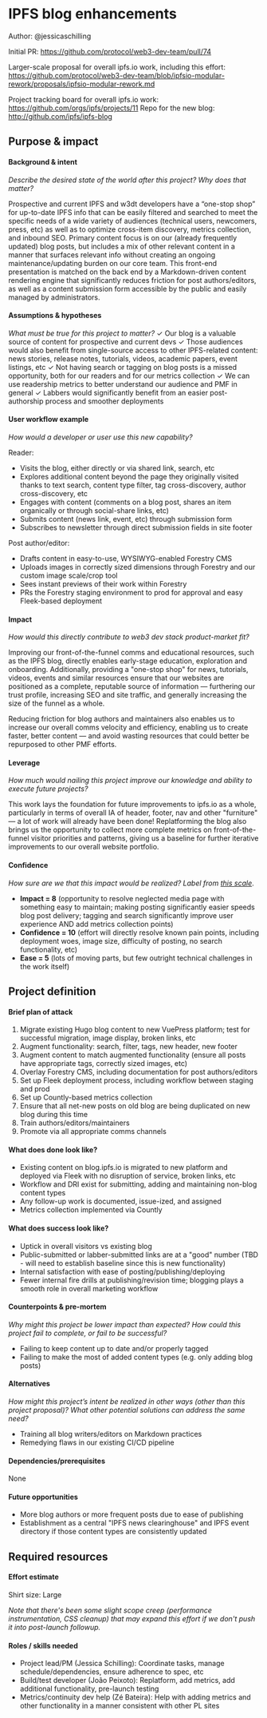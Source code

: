 # IPFS blog enhancements

Author: @jessicaschilling

Initial PR: https://github.com/protocol/web3-dev-team/pull/74 

Larger-scale proposal for overall ipfs.io work, including this effort: https://github.com/protocol/web3-dev-team/blob/ipfsio-modular-rework/proposals/ipfsio-modular-rework.md

Project tracking board for overall ipfs.io work: https://github.com/orgs/ipfs/projects/11
Repo for the new blog: http://github.com/ipfs/ipfs-blog

## Purpose &amp; impact 
#### Background &amp; intent
_Describe the desired state of the world after this project? Why does that matter?_

Prospective and current IPFS and w3dt developers have a “one-stop shop” for up-to-date IPFS info that can be easily filtered and searched to meet the specific needs of a wide variety of audiences (technical users, newcomers, press, etc) as well as to optimize cross-item discovery, metrics collection, and inbound SEO. Primary content focus is on our (already frequently updated) blog posts, but includes a mix of other relevant content in a manner that surfaces relevant info without creating an ongoing maintenance/updating burden on our core team. This front-end presentation is matched on the back end by a Markdown-driven content rendering engine that significantly reduces friction for post authors/editors, as well as a content submission form accessible by the public and easily managed by administrators.

#### Assumptions &amp; hypotheses
_What must be true for this project to matter?_
✓ Our blog is a valuable source of content for prospective and current devs
✓ Those audiences would also benefit from single-source access to other IPFS-related content: news stories, release notes, tutorials, videos, academic papers, event listings, etc
✓ Not having search or tagging on blog posts is a missed opportunity, both for our readers and for our metrics collection
✓ We can use readership metrics to better understand our audience and PMF in general
✓ Labbers would significantly benefit from an easier post-authorship process and smoother deployments

#### User workflow example
_How would a developer or user use this new capability?_

Reader:
- Visits the blog, either directly or via shared link, search, etc
- Explores additional content beyond the page they originally visited thanks to text search, content type filter, tag cross-discovery, author cross-discovery, etc
- Engages with content (comments on a blog post, shares an item organically or through social-share links, etc)
- Submits content (news link, event, etc) through submission form
- Subscribes to newsletter through direct submission fields in site footer

Post author/editor:
- Drafts content in easy-to-use, WYSIWYG-enabled Forestry CMS
- Uploads images in correctly sized dimensions through Forestry and our custom image scale/crop tool
- Sees instant previews of their work within Forestry
- PRs the Forestry staging environment to prod for approval and easy Fleek-based deployment

#### Impact
_How would this directly contribute to web3 dev stack product-market fit?_

Improving our front-of-the-funnel comms and educational resources, such as the IPFS blog, directly enables early-stage education, exploration and onboarding. Additionally, providing a "one-stop shop" for news, tutorials, videos, events and similar resources ensure that our websites are positioned as a complete, reputable source of information — furthering our trust profile, increasing SEO and site traffic, and generally increasing the size of the funnel as a whole.

Reducing friction for blog authors and maintainers also enables us to increase our overall comms velocity and efficiency, enabling us to create faster, better content — and avoid wasting resources that could better be repurposed to other PMF efforts.

#### Leverage
_How much would nailing this project improve our knowledge and ability to execute future projects?_

This work lays the foundation for future improvements to ipfs.io as a whole, particularly in terms of overall IA of header, footer, nav and other "furniture" — a lot of work will already have been done! Replatforming the blog also brings us the opportunity to collect more complete metrics on front-of-the-funnel visitor priorities and patterns, giving us a baseline for further iterative improvements to our overall website portfolio.

#### Confidence
_How sure are we that this impact would be realized? Label from [this scale](https://medium.com/@nimay/inside-product-introduction-to-feature-priority-using-ice-impact-confidence-ease-and-gist-5180434e5b15)_.

- **Impact = 8** (opportunity to resolve neglected media page with something easy to maintain; making posting significantly easier speeds blog post delivery; tagging and search significantly improve user experience AND add metrics collection points)
- **Confidence = 10** (effort will directly resolve known pain points, including deployment woes, image size, difficulty of posting, no search functionality, etc)
- **Ease = 5** (lots of moving parts, but few outright technical challenges in the work itself)


## Project definition
#### Brief plan of attack

1. Migrate existing Hugo blog content to new VuePress platform; test for successful migration, image display, broken links, etc
2. Augment functionality: search, filter, tags, new header, new footer
3. Augment content to match augmented functionality (ensure all posts have appropriate tags, correctly sized images, etc)
4. Overlay Forestry CMS, including documentation for post authors/editors
5. Set up Fleek deployment process, including workflow between staging and prod
6. Set up Countly-based metrics collection
7. Ensure that all net-new posts on old blog are being duplicated on new blog during this time
8. Train authors/editors/maintainers
9. Promote via all appropriate comms channels

#### What does done look like?
- Existing content on blog.ipfs.io is migrated to new platform and deployed via Fleek with no disruption of service, broken links, etc
- Workflow and DRI exist for submitting, adding and maintaining non-blog content types
- Any follow-up work is documented, issue-ized, and assigned
- Metrics collection implemented via Countly

####  What does success look like?
- Uptick in overall visitors vs existing blog
- Public-submitted or labber-submitted links are at a "good" number (TBD - will need to establish baseline since this is new functionality)
- Internal satisfaction with ease of posting/publishing/deploying
- Fewer internal fire drills at publishing/revision time; blogging plays a smooth role in overall marketing workflow

#### Counterpoints &amp; pre-mortem
_Why might this project be lower impact than expected? How could this project fail to complete, or fail to be successful?_

- Failing to keep content up to date and/or properly tagged
- Failing to make the most of added content types (e.g. only adding blog posts)

#### Alternatives
_How might this project’s intent be realized in other ways (other than this project proposal)? What other potential solutions can address the same need?_

- Training all blog writers/editors on Markdown practices
- Remedying flaws in our existing CI/CD pipeline

#### Dependencies/prerequisites
None

#### Future opportunities
- More blog authors or more frequent posts due to ease of publishing
- Establishment as a central "IPFS news clearinghouse" and IPFS event directory if those content types are consistently updated

## Required resources

#### Effort estimate
Shirt size: Large

_Note that there's been some slight scope creep (performance instrumentation, CSS cleanup) that may expand this effort if we don't push it into post-launch followup._

#### Roles / skills needed
- Project lead/PM (Jessica Schilling): Coordinate tasks, manage schedule/dependencies, ensure adherence to spec, etc
- Build/test developer (João Peixoto): Replatform, add metrics, add additional functionality, pre-launch testing
- Metrics/continuity dev help (Zé Bateira): Help with adding metrics and other functionality in a manner consistent with other PL sites
